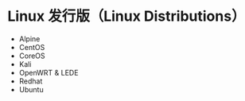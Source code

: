 # Linux 发行版（Linux Distributions）

* Alpine
* CentOS
* CoreOS
* Kali
* OpenWRT & LEDE
* Redhat
* Ubuntu
